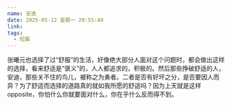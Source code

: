 ```yaml
---
name: 安逸
date: 2025-05-12 星期一 20:55:49
link: 
tags:
  - 短篇
---
```


张曦元也选择了过“舒服”的生活，好像绝大部分人面对这个问题时，都会做出这样的选择，看来舒适是“褒义”的，人人都追求的，积极的。然后那些挣破舒适的人，安迪，那些关不住的鸟儿，被称之为勇者。二者是否有好坏之分，是否要因人而异？为了舒适而选择的道路真的就如我所愿的舒适吗？因为上天就是这样opposite，你怕什么你就要面对什么，你在乎什么反而得不到。